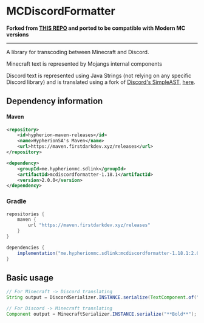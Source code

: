 # MCDiscordFormatter
**Forked from [THIS REPO](https://github.com/QuiltServerTools/MCDiscordReserializer) and ported to be compatible with Modern MC versions**

---

A library for transcoding between Minecraft and Discord.

Minecraft text is represented by Mojangs internal components

Discord text is represented using Java Strings (not relying on any specific Discord library)
and is translated using a fork of [Discord's SimpleAST](https://github.com/discordapp/SimpleAST),
[here](https://github.com/Vankka/SimpleAST).

## Dependency information

#### Maven
```xml
<repository>
    <id>hypherion-maven-releases</id>
    <name>HypherionSA's Maven</name>
    <url>https://maven.firstdarkdev.xyz/releases</url>
</repository>

<dependency>
    <groupId>me.hypherionmc.sdlink</groupId>
    <artifactId>mcdiscordformatter-1.18.1</artifactId>
    <version>2.0.0</version>
</dependency>
```

### Gradle
```groovy
repositories {
    maven {
        url "https://maven.firstdarkdev.xyz/releases"
    }
}

dependencies {
    implementation("me.hypherionmc.sdlink:mcdiscordformatter-1.18.1:2.0.0")
}
```

## Basic usage
```java
// For Minecraft -> Discord translating
String output = DiscordSerializer.INSTANCE.serialize(TextComponent.of("Bold").decoration(TextDecoration.BOLD, true));

// For Discord -> Minecraft translating
Component output = MinecraftSerializer.INSTANCE.serialize("**Bold**");
```
